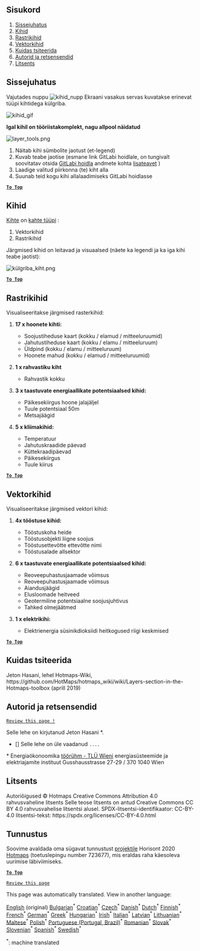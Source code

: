 <h2> Sisukord </h2><ol><li> <a href="#Introduction">Sissejuhatus</a> </li><li> <a href="#Layers">Kihid</a> </li><li> <a href="#Raster-Layers">Rastrikihid</a> </li><li> <a href="#Vector-Layers">Vektorkihid</a> </li><li> <a href="#How-to-cite">Kuidas tsiteerida</a> </li><li> <a href="#Authors-and-reviewers">Autorid ja retsensendid</a> </li><li> <a href="#License">Litsents</a> </li></ol><h2> Sissejuhatus </h2><p> Vajutades nuppu <img alt="kihid_nupp" src="https://github.com/HotMaps/hotmaps_wiki/blob/master/Images/general_tool_functionalities_and_structure/layers_button.PNG"/> Ekraani vasakus servas kuvatakse erinevat tüüpi kihtidega külgriba. </p><p><img alt="kihid_gif" src="https://github.com/HotMaps/hotmaps_wiki/blob/master/Images/general_tool_functionalities_and_structure/layers.gif"/></p><p> <strong>Igal kihil on tööriistakomplekt, nagu allpool näidatud</strong> </p><p><img alt="layer_tools.png" src="https://github.com/HotMaps/hotmaps_wiki/blob/master/Images/general_tool_functionalities_and_structure/layers_tools.png"/></p><ol><li> Näitab kihi sümbolite jaotust (et-legend) </li><li> Kuvab teabe jaotise (esmane link GitLabi hoidlale, on tungivalt soovitatav otsida <a href="https://gitlab.com/hotmaps">GitLabi hoidla</a> andmete kohta <a href="https://gitlab.com/hotmaps">lisateavet</a> ) </li><li> Laadige valitud piirkonna (te) kiht alla </li><li> Suunab teid kogu kihi allalaadimiseks GitLabi hoidlasse </li></ol><p><ins> <code><strong><a href="#table-of-contents">To Top</a></strong></code> </ins> </p><h2> Kihid </h2><p> <a href="https://www.gislounge.com/geodatabases-explored-vector-and-raster-data">Kihte</a> on <a href="https://www.gislounge.com/geodatabases-explored-vector-and-raster-data">kahte tüüpi</a> : </p><ol><li> Vektorkihid </li><li> Rastrikihid </li></ol><p> Järgmised kihid on leitavad ja visuaalsed (näete ka legendi ja ka iga kihi teabe jaotist): </p><p><img alt="külgriba_kiht.png" src="https://github.com/HotMaps/hotmaps_wiki/blob/master/Images/general_tool_functionalities_and_structure/all_layers.png"/></p><p><ins> <code><strong><a href="#table-of-contents">To Top</a></strong></code> </ins> </p><h2> Rastrikihid </h2><p> Visualiseeritakse järgmised rasterkihid: </p><ol><li><p> <strong>17 x hoonete kihti:</strong> </p><ul><li> Soojustiheduse kaart (kokku / elamud / mitteeluruumid) </li><li> Jahutustiheduse kaart (kokku / elamu / mitteeluruum) </li><li> Üldpind (kokku / elamu / mitteeluruum) </li><li> Hoonete mahud (kokku / elamud / mitteeluruumid) </li></ul></li><li><p> <strong>1 x rahvastiku kiht</strong> </p><ul><li> Rahvastik kokku </li></ul></li><li><p> <strong>3 x taastuvate energiaallikate potentsiaalsed kihid:</strong> </p><ul><li> Päikesekiirgus hoone jalajäljel </li><li> Tuule potentsiaal 50m </li><li> Metsajäägid </li></ul></li><li><p> <strong>5 x kliimakihid:</strong> </p><ul><li> Temperatuur </li><li> Jahutuskraadide päevad </li><li> Küttekraadipäevad </li><li> Päikesekiirgus </li><li> Tuule kiirus </li></ul></li></ol><p><ins> <code><strong><a href="#table-of-contents">To Top</a></strong></code> </ins> </p><h2> Vektorkihid </h2><p> Visualiseeritakse järgmised vektori kihid: </p><ol><li><p> <strong>4x tööstuse kihid:</strong> </p><ul><li> Tööstuskoha heide </li><li> Tööstusobjekti liigne soojus </li><li> Tööstusettevõtte ettevõtte nimi </li><li> Tööstusalade allsektor </li></ul></li><li><p> <strong>6 x taastuvate energiaallikate potentsiaalsed kihid:</strong> </p><ul><li> Reoveepuhastusjaamade võimsus </li><li> Reoveepuhastusjaamade võimsus </li><li> Aiandusjäägid </li><li> Elusloomade heitveed </li><li> Geotermiline potentsiaalne soojusjuhtivus </li><li> Tahked olmejäätmed </li></ul></li><li><p> <strong>1 x elektrikihi:</strong> </p><ul><li> Elektrienergia süsinikdioksiidi heitkogused riigi keskmised </li></ul></li></ol><p><ins> <code><strong><a href="#table-of-contents">To Top</a></strong></code> </ins> </p><h2> Kuidas tsiteerida </h2><p> Jeton Hasani, lehel Hotmaps-Wiki, https://github.com/HotMaps/hotmaps_wiki/wiki/Layers-section-in-the-Hotmaps-toolbox (aprill 2019) </p><h2> Autorid ja retsensendid </h2><p> <code><a href="https://github.com/HotMaps/hotmaps_wiki/wiki/Layer-Section/_edit">Review this page !</a></code> </p> <p> Selle lehe on kirjutanud Jeton Hasani *. </p><ul><li> [] Selle lehe on üle vaadanud <code>....</code> </li></ul><p> * Energiaökonoomika <a href="https://eeg.tuwien.ac.at/">töörühm - TLÜ Wieni</a> energiasüsteemide ja elektriajamite instituut Gusshausstrasse 27-29 / 370 1040 Wien </p><h2> Litsents </h2><p> Autoriõigused © Hotmaps Creative Commons Attribution 4.0 rahvusvaheline litsents Selle teose litsents on antud Creative Commons CC BY 4.0 rahvusvahelise litsentsi alusel. SPDX-litsentsi-identifikaator: CC-BY-4.0 litsentsi-tekst: https://spdx.org/licenses/CC-BY-4.0.html </p><h2> Tunnustus </h2><p> Soovime avaldada oma sügavat tunnustust <a href="https://www.hotmaps-project.eu">projektile</a> Horisont 2020 <a href="https://www.hotmaps-project.eu">Hotmaps</a> (toetuslepingu number 723677), mis eraldas raha käesoleva uurimise läbiviimiseks. </p><p><ins> <code><strong><a href="#table-of-contents">To Top</a></strong></code> </ins> </p><p> <code><a href="https://github.com/HotMaps/hotmaps_wiki/wiki/Layer-Section/_edit">Review this page</a></code> </p>

This page was automatically translated. View in another language:

[English](en-Layers-section-in-the-Hotmaps-toolbox) (original) [Bulgarian](bg-Layers-section-in-the-Hotmaps-toolbox)<sup>\*</sup> [Croatian](hr-Layers-section-in-the-Hotmaps-toolbox)<sup>\*</sup> [Czech](cs-Layers-section-in-the-Hotmaps-toolbox)<sup>\*</sup> [Danish](da-Layers-section-in-the-Hotmaps-toolbox)<sup>\*</sup> [Dutch](nl-Layers-section-in-the-Hotmaps-toolbox)<sup>\*</sup>  [Finnish](fi-Layers-section-in-the-Hotmaps-toolbox)<sup>\*</sup> [French](fr-Layers-section-in-the-Hotmaps-toolbox)<sup>\*</sup> [German](de-Layers-section-in-the-Hotmaps-toolbox)<sup>\*</sup> [Greek](el-Layers-section-in-the-Hotmaps-toolbox)<sup>\*</sup> [Hungarian](hu-Layers-section-in-the-Hotmaps-toolbox)<sup>\*</sup> [Irish](ga-Layers-section-in-the-Hotmaps-toolbox)<sup>\*</sup> [Italian](it-Layers-section-in-the-Hotmaps-toolbox)<sup>\*</sup> [Latvian](lv-Layers-section-in-the-Hotmaps-toolbox)<sup>\*</sup> [Lithuanian](lt-Layers-section-in-the-Hotmaps-toolbox)<sup>\*</sup> [Maltese](mt-Layers-section-in-the-Hotmaps-toolbox)<sup>\*</sup> [Polish](pl-Layers-section-in-the-Hotmaps-toolbox)<sup>\*</sup> [Portuguese (Portugal, Brazil)](pt-Layers-section-in-the-Hotmaps-toolbox)<sup>\*</sup> [Romanian](ro-Layers-section-in-the-Hotmaps-toolbox)<sup>\*</sup> [Slovak](sk-Layers-section-in-the-Hotmaps-toolbox)<sup>\*</sup> [Slovenian](sl-Layers-section-in-the-Hotmaps-toolbox)<sup>\*</sup> [Spanish](es-Layers-section-in-the-Hotmaps-toolbox)<sup>\*</sup> [Swedish](sv-Layers-section-in-the-Hotmaps-toolbox)<sup>\*</sup> 

<sup>\*</sup>: machine translated
